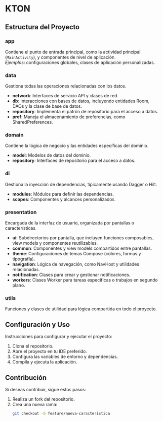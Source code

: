 # KTON

## Estructura del Proyecto

### app
Contiene el punto de entrada principal, como la actividad principal (`MainActivity`), y componentes de nivel de aplicación.  
_Ejemplos_: configuraciones globales, clases de aplicación personalizadas.

### data
Gestiona todas las operaciones relacionadas con los datos.  
- **network**: Interfaces de servicio API y clases de red.  
- **db**: Interacciones con bases de datos, incluyendo entidades Room, DAOs y la clase de base de datos.  
- **repository**: Implementa el patrón de repositorio para el acceso a datos.  
- **pref**: Maneja el almacenamiento de preferencias, como SharedPreferences.

### domain
Contiene la lógica de negocio y las entidades específicas del dominio.  
- **model**: Modelos de datos del dominio.  
- **repository**: Interfaces de repositorio para el acceso a datos.

### di
Gestiona la inyección de dependencias, típicamente usando Dagger o Hilt.  
- **modules**: Módulos para definir las dependencias.  
- **scopes**: Componentes y alcances personalizados.

### presentation
Encargada de la interfaz de usuario, organizada por pantallas o características.  
- **ui**: Subdirectorios por pantalla, que incluyen funciones composables, view models y componentes reutilizables.  
- **common**: Componentes y view models compartidos entre pantallas.  
- **theme**: Configuraciones de temas Compose (colores, formas y tipografía).  
- **navigation**: Lógica de navegación, como NavHost y utilidades relacionadas.  
- **notification**: Clases para crear y gestionar notificaciones.  
- **workers**: Clases Worker para tareas específicas o trabajos en segundo plano.

### utils
Funciones y clases de utilidad para lógica compartida en todo el proyecto.

## Configuración y Uso
Instrucciones para configurar y ejecutar el proyecto:
1. Clona el repositorio.
2. Abre el proyecto en tu IDE preferido.
3. Configura las variables de entorno y dependencias.
4. Compila y ejecuta la aplicación.

## Contribución
Si deseas contribuir, sigue estos pasos:
1. Realiza un fork del repositorio.
2. Crea una nueva rama:  
   ```bash
   git checkout -b feature/nueva-caracteristica
